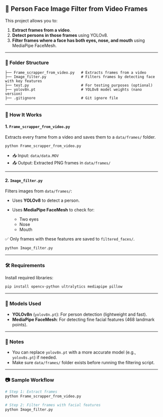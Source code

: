 

## 🧠 Person Face Image Filter from Video Frames

This project allows you to:

1. **Extract frames from a video**.
2. **Detect persons in those frames** using YOLOv8.
3. **Filter frames where a face has both eyes, nose, and mouth** using MediaPipe FaceMesh.

---

### 📁 Folder Structure

```
├── Frame_scrapper_from_video.py   # Extracts frames from a video
├── Image_filter.py                # Filters frames by detecting face with key features
├── test.py                        # For testing purposes (optional)
├── yolov8n.pt                     # YOLOv8 model weights (nano version)
├── .gitignore                     # Git ignore file
```

---

### 🚀 How It Works

#### 1. `Frame_scrapper_from_video.py`

Extracts every frame from a video and saves them to a `data/frames/` folder.

```bash
python Frame_scrapper_from_video.py
```

* 📥 Input: `data/data.MOV`
* 📤 Output: Extracted PNG frames in `data/frames/`

---

#### 2. `Image_filter.py`

Filters images from `data/frames/`:

* Uses **YOLOv8** to detect a person.
* Uses **MediaPipe FaceMesh** to check for:

  * Two eyes
  * Nose
  * Mouth

✅ Only frames with these features are saved to `filtered_faces/`.

```bash
python Image_filter.py
```

---

### 🛠️ Requirements

Install required libraries:

```bash
pip install opencv-python ultralytics mediapipe pillow
```

---

### 🧠 Models Used

* **YOLOv8n** (`yolov8n.pt`): For person detection (lightweight and fast).
* **MediaPipe FaceMesh**: For detecting fine facial features (468 landmark points).

---

### 📌 Notes

* You can replace `yolov8n.pt` with a more accurate model (e.g., `yolov8s.pt`) if needed.
* Make sure `data/frames/` folder exists before running the filtering script.

---

### 📷 Sample Workflow

```bash
# Step 1: Extract frames
python Frame_scrapper_from_video.py

# Step 2: Filter frames with facial features
python Image_filter.py
```

